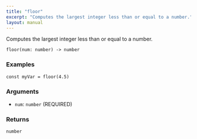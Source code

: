 ```yaml
---
title: "floor"
excerpt: "Computes the largest integer less than or equal to a number."
layout: manual
---
```


Computes the largest integer less than or equal to a number.



```
floor(num: number) -> number
```

### Examples

```kcl
const myVar = floor(4.5)
```

### Arguments

* `num`: `number` (REQUIRED)

### Returns

`number`



